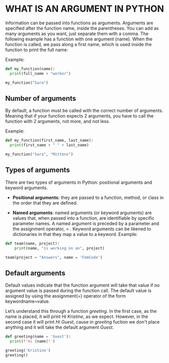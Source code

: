 # WHAT IS AN ARGUMENT IN PYTHON

Information can be passed into functions as arguments.
Arguments are specified after the function name, inside the parentheses. You can add as many arguments 
as you want, just separate them with a comma.
The following example has a function with one argument (name). When the function is called, we pass 
along a first name, which is used inside the function to print the full name:  

Example:

```python
def my_function(name):
  print(full_name + "worker")

my_function("Sara")
```

## Number of arguments

By default, a function must be called with the correct number of arguments. Meaning that if your 
function expects 2 arguments, you have to call the function with 2 arguments, not more, and not less.

Example:

```python
def my_function(first_name, last_name):
  print(first_name + " " + last_name)

my_function("Sara", "Mittens")
```

## Types of arguments

There are two types of arguments in Python: positional arguments and keyword arguments.

- **Positional arguments**: they are passed to a function, method, or class in the order that they are 
defined. 

- **Named arguments**: named arguments (or keyword arguments) are values that, when passed into a 
function, are identifiable by specific parameter names. A named argument is preceded by a parameter and 
the assignment operator, = . Keyword arguments can be likened to dictionaries in that they map a value 
to a keyword. Example:

```python
def team(name, project):
    print(name, "is working on an", project)

team(project = "Answers", name = 'FemCode')
```

## Default arguments

Default values indicate that the function argument will take that value if no argument value is passed 
during the function call. The default value is assigned by using the assignment(=) operator of the form 
keywordname=value.

Let’s understand this through a function *greeting*. In the first case, as the name is placed, it will print *Hi Kristine*, as we expect. However, in the second case it will print *Hi Guest*, cause in *greeting* fuction we don't place anything and it will take the default argument *Guest*. 

```python
def greeting(name = 'Guest'):
  print(f'Hi {name}!')

greeting('Kristine')
greeting()
```
